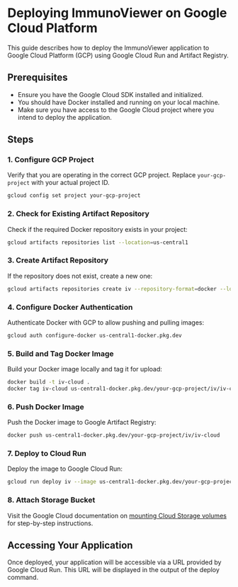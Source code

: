 # Deploying ImmunoViewer on Google Cloud Platform

This guide describes how to deploy the ImmunoViewer application to Google Cloud Platform (GCP) using Google Cloud Run and Artifact Registry.

## Prerequisites

- Ensure you have the Google Cloud SDK installed and initialized.
- You should have Docker installed and running on your local machine.
- Make sure you have access to the Google Cloud project where you intend to deploy the application.

## Steps

### 1. Configure GCP Project

Verify that you are operating in the correct GCP project. Replace `your-gcp-project` with your actual project ID.

```bash
gcloud config set project your-gcp-project
```

### 2. Check for Existing Artifact Repository

Check if the required Docker repository exists in your project:

```bash
gcloud artifacts repositories list --location=us-central1
```

### 3. Create Artifact Repository

If the repository does not exist, create a new one:

```bash
gcloud artifacts repositories create iv --repository-format=docker --location=us-central1
```

### 4. Configure Docker Authentication

Authenticate Docker with GCP to allow pushing and pulling images:

```bash
gcloud auth configure-docker us-central1-docker.pkg.dev
```

### 5. Build and Tag Docker Image

Build your Docker image locally and tag it for upload:

```bash
docker build -t iv-cloud .
docker tag iv-cloud us-central1-docker.pkg.dev/your-gcp-project/iv/iv-cloud:latest
```

### 6. Push Docker Image

Push the Docker image to Google Artifact Registry:

```bash
docker push us-central1-docker.pkg.dev/your-gcp-project/iv/iv-cloud
```

### 7. Deploy to Cloud Run

Deploy the image to Google Cloud Run:

```bash
gcloud run deploy iv --image us-central1-docker.pkg.dev/your-gcp-project/iv/iv-cloud --platform managed --allow-unauthenticated --execution-environment gen2
```

### 8. Attach Storage Bucket

Visit the Google Cloud documentation on [mounting Cloud Storage volumes](https://cloud.google.com/run/docs/configuring/services/cloud-storage-volume-mounts) for step-by-step instructions.

## Accessing Your Application

Once deployed, your application will be accessible via a URL provided by Google Cloud Run. This URL will be displayed in the output of the deploy command.
